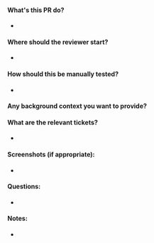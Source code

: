 #### What's this PR do?
*
#### Where should the reviewer start?
*
#### How should this be manually tested?
*
#### Any background context you want to provide?

#### What are the relevant tickets?
*
#### Screenshots (if appropriate):
*
#### Questions:
*
#### Notes: 
*